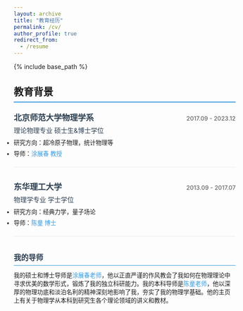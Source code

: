 ```yaml
---
layout: archive
title: "教育经历"
permalink: /cv/
author_profile: true
redirect_from:
  - /resume
---
```


{% include base_path %}

<style>
.cv-container {
  max-width: 800px;
  margin: 0 auto;
}

.cv-item {
  margin-bottom: 30px;
  padding-bottom: 15px;
  border-bottom: 1px solid #eaeaea;
}

.cv-header {
  display: flex;
  justify-content: space-between;
  align-items: baseline;
  margin-bottom: 6px;
}

.institution-name {
  font-size: 1.3em;
  font-weight: 600;
  color: #2c3e50;
  margin: 0;
}

.cv-date {
  color: #666;
  font-size: 0.95em;
  font-weight: 500;
}

.degree-info {
  font-size: 1.05em;
  color: #2c3e50;
  margin: 5px 0 8px 0;
}

.cv-details {
  margin: 8px 0 0 0;
  padding: 0;
  font-size: 0.95em;
}

.cv-details li {
  margin-bottom: 6px;
  list-style-type: disc;
}

.cv-mentor-section {
  margin: 35px auto 15px;
  max-width: 800px;
}

.mentor-title {
  font-size: 1.2em;
  color: #2c3e50;
  padding-bottom: 6px;
  border-bottom: 1px solid #3498db;
  margin-bottom: 12px;
}

a {
  color: #3498db;
  text-decoration: none;
  font-weight: 500;
}

a:hover {
  text-decoration: underline;
}

h2 {
  font-size: 1.6em;
  margin-bottom: 20px;
  padding-bottom: 8px;
  border-bottom: 2px solid #3498db;
}
</style>

<div class="cv-container">
  <h2>教育背景</h2>

  <div class="cv-item">
    <div class="cv-header">
      <h3 class="institution-name">北京师范大学物理学系</h3>
      <span class="cv-date">2017.09 - 2023.12</span>
    </div>
    <p class="degree-info">理论物理专业 硕士生&博士学位</p>
    <ul class="cv-details">
      <li>研究方向：超冷原子物理，统计物理等</li>
      <li>导师：<a href="https://physicsfaculty.bnu.edu.cn/teacher/337/index.html" target="_blank">涂展春 教授</a></li>
    </ul>
  </div>

  <div class="cv-item">
    <div class="cv-header">
      <h3 class="institution-name">东华理工大学</h3>
      <span class="cv-date">2013.09 - 2017.07</span>
    </div>
    <p class="degree-info">物理学专业 学士学位</p>
    <ul class="cv-details">
      <li>研究方向：经典力学，量子场论</li>
      <li>导师：<a href="https://newquanta.com/" target="_blank">陈童 博士</a></li>
    </ul>
  </div>

  <div class="cv-mentor-section">
    <h3 class="mentor-title">我的导师</h3>
    <p class="cv-details">我的硕士和博士导师是<a href="https://physicsfaculty.bnu.edu.cn/teacher/337/index.html" target="_blank">涂展春老师</a>，他以正直严谨的作风教会了我如何在物理理论中寻求优美的数学形式，锻炼了我的独立科研能力。我的本科导师是<a href="https://newquanta.com/" target="_blank">陈童老师</a>，他以深厚的物理功底和淡泊名利的精神深刻地影响了我，夯实了我的物理学基础。他的主页上有关于物理学从本科到研究生各个理论领域的讲义和教材。</p>
  </div>
</div>
